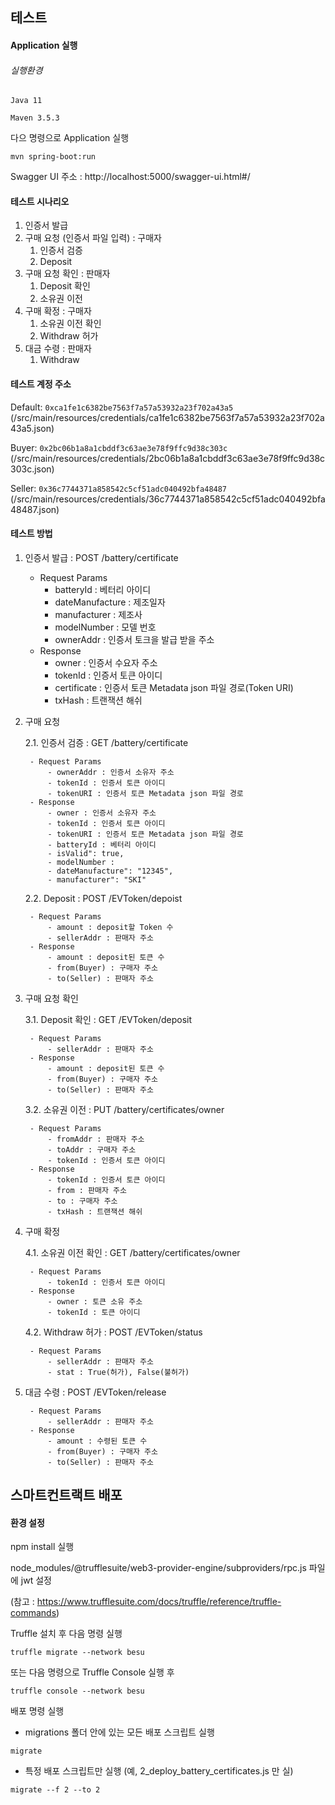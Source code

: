 ## 테스트

#### Application 실행

###### 실행환경
`Java 11`

`Maven 3.5.3`

다으 명령으로 Application 실행

`mvn spring-boot:run`

Swagger UI 주소 :  http://localhost:5000/swagger-ui.html#/

#### 테스트 시나리오

1. 인증서 발급
2. 구매 요청 (인증서 파일 입력) : 구매자
    1. 인증서 검증
    2. Deposit
3. 구매 요청 확인 : 판매자
    1. Deposit 확인
    2. 소유권 이전
4. 구매 확정 : 구매자
    1. 소유권 이전 확인
    2. Withdraw 허가
5. 대금 수령 : 판매자
    1. Withdraw
    
#### 테스트 계정 주소

Default:
`0xca1fe1c6382be7563f7a57a53932a23f702a43a5`
(/src/main/resources/credentials/ca1fe1c6382be7563f7a57a53932a23f702a43a5.json)

Buyer:
`0x2bc06b1a8a1cbddf3c63ae3e78f9ffc9d38c303c`
(/src/main/resources/credentials/2bc06b1a8a1cbddf3c63ae3e78f9ffc9d38c303c.json)

Seller:
`0x36c7744371a858542c5cf51adc040492bfa48487`
(/src/main/resources/credentials/36c7744371a858542c5cf51adc040492bfa48487.json)

#### 테스트 방법

1. 인증서 발급 : POST /battery/certificate

    - Request Params
        - batteryId : 베터리 아이디
        - dateManufacture : 제조일자
        - manufacturer : 제조사
        - modelNumber : 모델 번호
        - ownerAddr : 인증서 토크을 발급 받을 주소
    - Response
        - owner : 인증서 수요자 주소
        - tokenId : 인증서 토큰 아이디
        - certificate : 인증서 토큰 Metadata json 파일 경로(Token URI)
        - txHash : 트랜잭션 해쉬

2. 구매 요청

    2.1. 인증서 검증 : GET /battery/certificate
    
        - Request Params
            - ownerAddr : 인증서 소유자 주소
            - tokenId : 인증서 토큰 아이디
            - tokenURI : 인증서 토큰 Metadata json 파일 경로
        - Response
            - owner : 인증서 소유자 주소
            - tokenId : 인증서 토큰 아이디
            - tokenURI : 인증서 토큰 Metadata json 파일 경로
            - batteryId : 베터리 아이디
            - isValid": true,
            - modelNumber : 
            - dateManufacture": "12345",
            - manufacturer": "SKI"

    2.2. Deposit : POST /EVToken/depoist
    
        - Request Params
            - amount : deposit할 Token 수
            - sellerAddr : 판매자 주소
        - Response
            - amount : deposit된 토큰 수
            - from(Buyer) : 구매자 주소
            - to(Seller) : 판매자 주소
            
3. 구매 요청 확인

    3.1. Deposit 확인 : GET /EVToken/deposit
    
        - Request Params
            - sellerAddr : 판매자 주소
        - Response
            - amount : deposit된 토큰 수
            - from(Buyer) : 구매자 주소
            - to(Seller) : 판매자 주소
            
    3.2. 소유권 이전 : PUT /battery/certificates/owner
    
        - Request Params
            - fromAddr : 판매자 주소
            - toAddr : 구매자 주소
            - tokenId : 인증서 토큰 아이디
        - Response
            - tokenId : 인증서 토큰 아이디
            - from : 판매자 주소
            - to : 구매자 주소
            - txHash : 트랜잭션 해쉬

4. 구매 확정

    4.1. 소유권 이전 확인 : GET /battery/certificates/owner
    
        - Request Params
            - tokenId : 인증서 토큰 아이디
        - Response
            - owner : 토큰 소유 주소
            - tokenId : 토큰 아이디

    4.2. Withdraw 허가 : POST /EVToken/status
    
        - Request Params
            - sellerAddr : 판매자 주소
            - stat : True(허가), False(불허가)
            
5. 대금 수령 : POST /EVToken/release

        - Request Params
            - sellerAddr : 판매자 주소
        - Response
            - amount : 수령된 토큰 수
            - from(Buyer) : 구매자 주소
            - to(Seller) : 판매자 주소
            
## 스마트컨트랙트 배포

#### 환경 설정

npm install 실행

node_modules/@trufflesuite/web3-provider-engine/subproviders/rpc.js 파일에 jwt 설정

(참고 : https://www.trufflesuite.com/docs/truffle/reference/truffle-commands)

Truffle 설치 후 다음 명령 실행

`truffle migrate --network besu`

또는 다음 명령으로 Truffle Console 실행 후 

`truffle console --network besu `

배포 명령 실행

- migrations 폴더 안에 있는 모든 배포 스크립트 실행

`migrate`

- 특정 배포 스크립트만 실행 (예, 2_deploy_battery_certificates.js 만 실)

`migrate --f 2 --to 2`
